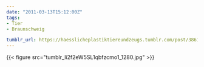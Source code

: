 ```yaml
---
date: "2011-03-13T15:12:00Z"
tags:
- Tier
- Braunschweig

tumblr_url: https://haesslicheplastiktiereundzeugs.tumblr.com/post/3861117393
---
```

{{< figure src="tumblr_li2f2eW5SL1qbfzcmo1_1280.jpg" >}}

